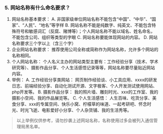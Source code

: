 ### 5. 网站名称有什么命名要求？

1. 网站名称基本要求：
A. 非国家级单位网站名称不能包含“中国”、“中华”、“国家”、“人民”、“地名”等字样
B. 网站名称不能是纯数字、纯英文、不能包含特殊符号和敏感词汇（反腐、赌博等）；个人网站名称不能以域名、姓名命名，不能包含公司、组织等类型的字眼
C. 网站名称要能体现网站的内容。
D. 网站名称要求三个字以上（含三个字）
2. 企业网站名称要求：
推荐使用公司全称或简称作为网站名称，允许多个网站的名称相同。
3. 个人网站名称：
个人名义主办的网站类型主要有：工作经验分享（技术、学术研究等）、摄影作品分享、个人生活感悟记录等等，网站名称要尽量贴近网站内容。
4. 举例：
A. 工作经验分享类网站： 网页制作经验谈、小工具应用、xxxx的研发日志、前端经验分享、自动化测试开源、文字极客、个人开发测试使用网站、php开发等。
B. 摄影作品分享： 我的照片墙、雕刻时光、xxx的工作室、我的摄影小空间、我的作品展览等。
C. 个人生活感悟： 人生百味、吃货分享、美食分享、xxx的专属空间、快乐小窝、柠檬草的味道、一起考研吧、怀念时光、时光飞逝、电影爱好小分享、个人杂货铺、我的生活秀等。
>以上举例仅供参考，请勿抄袭上述网站名称，名称使用过多会被列入通信管理局黑名单。
